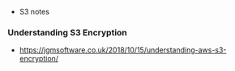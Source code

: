 * S3 notes

### Understanding S3 Encryption
* https://jgmsoftware.co.uk/2018/10/15/understanding-aws-s3-encryption/
